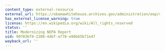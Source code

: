 ```yaml
---
content_type: external-resource
external_url: https://obamawhitehouse.archives.gov/administration/eop/ceq/initiatives/nepa
has_external_license_warning: true
license: https://en.wikipedia.org/wiki/All_rights_reserved
status: ''
title: Modernizing NEPA Report
uid: 907036f9-2208-44bf-af78-e96b65b71e47
wayback_url: ''
---
```

